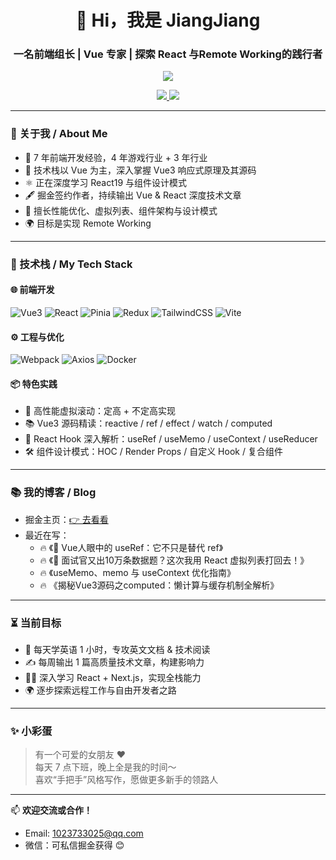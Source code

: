 <h1 align="center">👋 Hi，我是 JiangJiang</h1>
<h3 align="center">一名前端组长 | Vue 专家 | 探索 React 与Remote Working的践行者</h3>

<p align="center">
  <img src="https://readme-typing-svg.herokuapp.com?font=Fira+Code&weight=500&size=24&pause=1000&color=58A6FF&center=true&vCenter=true&width=600&lines=专注Vue%2C+精研React%2C+热爱源码;热衷分享%2C+技术布道者;用技术和内容打造影响力" />
</p>

<p align="center">
  <a href="mailto:1023733025@qq.com">
    <img src="https://img.shields.io/badge/邮箱-1023733025@qq.com-blue" />
  </a>
  <a href="https://juejin.cn/user/3368559359564088" target="_blank">
    <img src="https://img.shields.io/badge/掘金-blue" />
  </a>
</p>

---

### 🧠 关于我 / About Me

- 💼 7 年前端开发经验，4 年游戏行业 + 3 年行业
- 🧭 技术栈以 Vue 为主，深入掌握 Vue3 响应式原理及其源码
- ⚛️ 正在深度学习 React19 与组件设计模式
- 🖋️ 掘金签约作者，持续输出 Vue & React 深度技术文章
- 🚀 擅长性能优化、虚拟列表、组件架构与设计模式
- 🌍 目标是实现 Remote Working

---

### 🚀 技术栈 / My Tech Stack

#### 🌐 前端开发
![Vue3](https://img.shields.io/badge/Vue3-%2335495e?style=flat&logo=vue.js&logoColor=%234FC08D)
![React](https://img.shields.io/badge/React-%2320232a?style=flat&logo=react&logoColor=%2361DAFB)
![Pinia](https://img.shields.io/badge/Pinia-%23FADA5E?style=flat&logo=vue.js&logoColor=black)
![Redux](https://img.shields.io/badge/Redux-%23593d88?style=flat&logo=redux&logoColor=white)
![TailwindCSS](https://img.shields.io/badge/TailwindCSS-%2338B2AC?style=flat&logo=tailwind-css&logoColor=white)
![Vite](https://img.shields.io/badge/Vite-%23646CFF?style=flat&logo=vite&logoColor=white)

#### ⚙️ 工程与优化
![Webpack](https://img.shields.io/badge/Webpack-%238DD6F9?style=flat&logo=webpack&logoColor=white)
![Axios](https://img.shields.io/badge/Axios-5A29E4?style=flat&logo=axios&logoColor=white)
![Docker](https://img.shields.io/badge/Docker-%230db7ed?style=flat&logo=docker&logoColor=white)

#### 📦 特色实践
- 🧩 高性能虚拟滚动：定高 + 不定高实现
- 📚 Vue3 源码精读：reactive / ref / effect / watch / computed
- 🧠 React Hook 深入解析：useRef / useMemo / useContext / useReducer
- 🛠 组件设计模式：HOC / Render Props / 自定义 Hook / 复合组件

---

### 📚 我的博客 / Blog

- 掘金主页：[👉 去看看](https://juejin.cn/user/JiangJiang)
- 最近在写：
  - 🔥 《🚀 Vue人眼中的 useRef：它不只是替代 ref》
  - 🔥 《🧠 面试官又出10万条数据题？这次我用 React 虚拟列表打回去！》
  - 🔥 《useMemo、memo 与 useContext 优化指南》
  - 🔥 《揭秘Vue3源码之computed：懒计算与缓存机制全解析》

---


### ⏳ 当前目标

- 🧠 每天学英语 1 小时，专攻英文文档 & 技术阅读
- ✍️ 每周输出 1 篇高质量技术文章，构建影响力
- 👨‍💻 深入学习 React + Next.js，实现全栈能力
- 🌍 逐步探索远程工作与自由开发者之路

---

### ✨ 小彩蛋

> 有一个可爱的女朋友 ❤️  
> 每天 7 点下班，晚上全是我的时间～  
> 喜欢“手把手”风格写作，愿做更多新手的领路人

---

📫 **欢迎交流或合作！**
- Email: 1023733025@qq.com
- 微信：可私信掘金获得 😊
